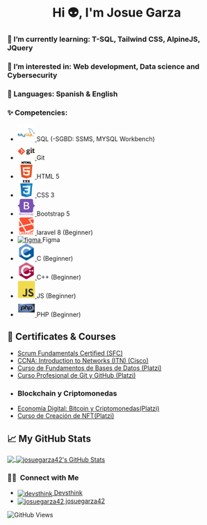 <h1 align="center">Hi 👽, I'm Josue Garza</h1>

### 🤠 I’m currently learning: T-SQL, Tailwind CSS, AlpineJS, JQuery

### 👀 I’m interested in: Web development, Data science and Cybersecurity

### 📣 Languages: Spanish & English  

### ✨ Competencies: 
- <a href="https://www.mysql.com/" target="_blank" rel="noreferrer"> <img src="https://raw.githubusercontent.com/devicons/devicon/master/icons/mysql/mysql-original-wordmark.svg" alt="mysql" width="40" height="40"/> </a> SQL (-SGBD: SSMS, MYSQL Workbench) <br>
- <a href="https://git-scm.com/" target="_blank" rel="noreferrer"> <img src="https://raw.githubusercontent.com/devicons/devicon/master/icons/git/git-original-wordmark.svg" alt="mysql" width="40" height="40"/> </a> Git <br>
- <a href="https://www.w3schools.com/html/default.asp" target="_blank" rel="noreferrer"> <img src="https://raw.githubusercontent.com/devicons/devicon/master/icons/html5/html5-original-wordmark.svg" alt="html5" width="40" height="40"/> </a> HTML 5 <br>
- <a href="https://www.w3schools.com/css/default.asp" target="_blank" rel="noreferrer"> <img src="https://raw.githubusercontent.com/devicons/devicon/master/icons/css3/css3-original-wordmark.svg" alt="mysql" width="40" height="40"/> </a> CSS 3<br>
- <a href="https://getbootstrap.com" target="_blank" rel="noreferrer"> <img src="https://raw.githubusercontent.com/devicons/devicon/master/icons/bootstrap/bootstrap-plain-wordmark.svg" alt="bootstrap" width="40" height="40"/> </a> Bootstrap 5  <br>
- <a href="https://laravel.com/" target="_blank" rel="noreferrer"> <img src="https://raw.githubusercontent.com/devicons/devicon/master/icons/laravel/laravel-plain-wordmark.svg" alt="laravel" width="40" height="40"/> </a> laravel 8 (Beginner) <br>
- <a href="https://www.figma.com/" target="_blank" rel="noreferrer"> <img src="https://www.vectorlogo.zone/logos/figma/figma-icon.svg" alt="figma" width="40" height="40"/> </a> Figma <br>
- <a href="https://www.cprogramming.com/" target="_blank" rel="noreferrer"> <img src="https://raw.githubusercontent.com/devicons/devicon/master/icons/c/c-original.svg" alt="c" width="40" height="40"/> </a> C (Beginner) <br>
- <a href="https://www.w3schools.com/cpp/" target="_blank" rel="noreferrer"> <img src="https://raw.githubusercontent.com/devicons/devicon/master/icons/cplusplus/cplusplus-original.svg" alt="cplusplus" width="40" height="40"/> </a> C++ (Beginner) <br>
- <a href="https://developer.mozilla.org/en-US/docs/Web/JavaScript" target="_blank" rel="noreferrer"> <img src="https://raw.githubusercontent.com/devicons/devicon/master/icons/javascript/javascript-original.svg" alt="javascript" width="40" height="40"/> </a> JS (Beginner) <br>
- <a href="https://www.php.net" target="_blank" rel="noreferrer"> <img src="https://raw.githubusercontent.com/devicons/devicon/master/icons/php/php-original.svg" alt="php" width="40" height="40"/> </a> PHP (Beginner)

## 🚀 Certificates & Courses
- [Scrum Fundamentals Certified (SFC) ](https://c46e136a583f7e334124-ac22991740ab4ff17e21daf2ed577041.ssl.cf1.rackcdn.com/Certificate/ScrumFundamentalsCertified-JosueIsraelGarza-914236.pdf)<br>
 - [CCNA: Introduction to Networks (ITN) (Cisco)](https://www.credly.com/badges/985cc9d4-b93b-4d70-96ac-9a9e61c54b2b/public_url) <br>
 - [Curso de Fundamentos de Bases de Datos (Platzi)](https://platzi.com/p/josuegarza42/curso/1566-bd/diploma/detalle/) <br>
 - [Curso Profesional de Git y GitHub (Platzi)](https://platzi.com/p/josuegarza42/curso/1557-git-github/diploma/detalle/)<br>
 - <h3> Blockchain y Criptomonedas </h3> 
  - [Economía Digital: Bitcoin y Criptomonedas(Platzi)](https://platzi.com/p/josuegarza42/curso/2452-economia-digital/diploma/detalle/)<br>
  - [Curso de Creación de NFT(Platzi)](https://platzi.com/p/josuegarza42/curso/2377-nfts/diploma/detalle/)<br>
  
 
## &#x1f4c8; My GitHub Stats


<a href="https://github.com/josuegarza42/josuegarza42">
  <img align="center" src="https://github-readme-stats.vercel.app/api/top-langs/?username=josuegarza42&title_color=cb6ce6&text_color=c9cacc&icon_color=2bbc8a&bg_color=1d1f21"/>
</a>

<a href="https://github.com/josuegarza42/josuegarza42">
  <img align="center" src="https://github-readme-stats.vercel.app/api?username=josuegarza42&show_icons=true&line_height=27&count_private=true&title_color=cb6ce6&text_color=c9cacc&icon_color=2bbc8a&bg_color=1d1f21" alt="josuegarza42's GitHub Stats" />
</a>

<!--- [![trophy](https://github-profile-trophy.vercel.app/?username=josuegarza42&theme=gruvbox&row=1&column=7)](https://github.com/ryo-ma/github-profile-trophy) -->

### 🤝🏻 &nbsp;Connect with Me
- <a href="https://github.com/Devsthink" target="blank"><img align="center" src="https://raw.githubusercontent.com/rahuldkjain/github-profile-readme-generator/master/src/images/icons/Social/github.svg" alt="devsthink" height="30" width="40" /> Devsthink </a>
- <a href="https://twitter.com/josuegarza42" target="blank"><img align="center" src="https://raw.githubusercontent.com/rahuldkjain/github-profile-readme-generator/master/src/images/icons/Social/twitter.svg" alt="josuegarza42" height="30" width="40" /> josuegarza42 </a>
 
 ![GitHub Views](https://komarev.com/ghpvc/?username=josuegarza42&color=9046cf)
